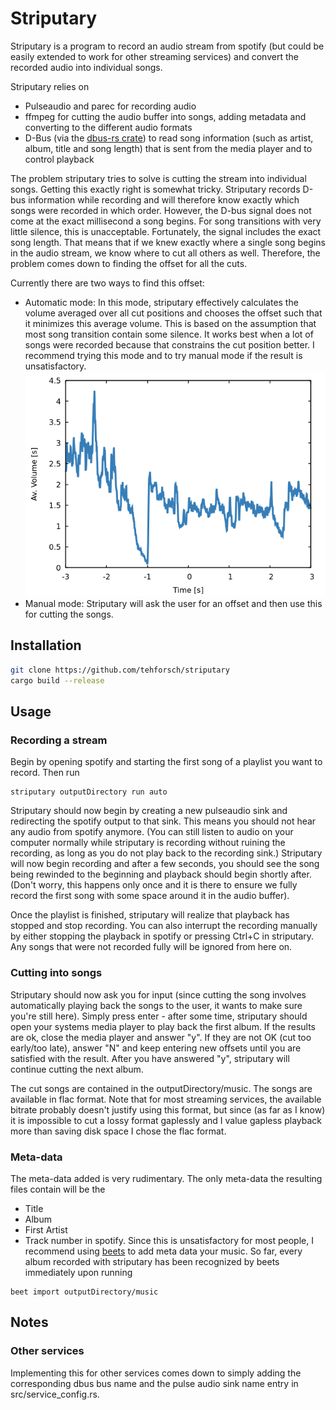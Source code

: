 # Striputary
Striputary is a program to record an audio stream from spotify (but could be easily extended to work for other streaming services) and convert the recorded audio into individual songs. 

Striputary relies on 
* Pulseaudio and parec for recording audio
* ffmpeg for cutting the audio buffer into songs, adding metadata and converting to the different audio formats
* D-Bus (via the [dbus-rs crate](https://github.com/diwic/dbus-rs)) to read song information (such as artist, album, title and song length) that is sent from the media player and to control playback

The problem striputary tries to solve is cutting the stream into individual songs. Getting this exactly right is somewhat tricky. Striputary records D-bus information while recording and will therefore know exactly which songs were recorded in which order. However, the D-bus signal does not come at the exact millisecond a song begins. For song transitions with very little silence, this is unacceptable. Fortunately, the signal includes the exact song length. That means that if we knew exactly where a single song begins in the audio stream, we know where to cut all others as well. Therefore, the problem comes down to finding the offset for all the cuts.

Currently there are two ways to find this offset:

* Automatic mode: In this mode, striputary effectively calculates the volume averaged over all cut positions and chooses the offset such that it minimizes this average volume. This is based on the assumption that most song transition contain some silence. It works best when a lot of songs were recorded because that constrains the cut position better. I recommend trying this mode and to try manual mode if the result is unsatisfactory.
![Average volume at cuts over cut offset](https://github.com/tehforsch/striputary/blob/master/pics/volumePlot.png?raw=true)
* Manual mode: Striputary will ask the user for an offset and then use this for cutting the songs.

## Installation
```bash
git clone https://github.com/tehforsch/striputary
cargo build --release
```

## Usage
### Recording a stream
Begin by opening spotify and starting the first song of a playlist you want to record.
Then run
```
striputary outputDirectory run auto
```

Striputary should now begin by creating a new pulseaudio sink and redirecting the spotify output to that sink. This means you should not hear any audio from spotify anymore. (You can still listen to audio on your computer normally while striputary is recording without ruining the recording, as long as you do not play back to the recording sink.)
Striputary will now begin recording and after a few seconds, you should see the song being rewinded to the beginning and playback should begin shortly after. (Don't worry, this happens only once and it is there to ensure we fully record the first song with some space around it in the audio buffer).

Once the playlist is finished, striputary will realize that playback has stopped and stop recording. You can also interrupt the recording manually by either stopping the playback in spotify or pressing Ctrl+C in striputary. Any songs that were not recorded fully will be ignored from here on.

### Cutting into songs
Striputary should now ask you for input (since cutting the song involves automatically playing back the songs to the user, it wants to make sure you're still here). Simply press enter - after some time, striputary should open your systems media player to play back the first album. If the results are ok, close the media player and answer "y". If they are not OK (cut too early/too late), answer "N" and keep entering new offsets until you are satisfied with the result.
After you have answered "y", striputary will continue cutting the next album.

The cut songs are contained in the outputDirectory/music. The songs are available in flac format. Note that for most streaming services, the available bitrate probably doesn't justify using this format, but since (as far as I know) it is impossible to cut a lossy format gaplessly and I value gapless playback more than saving disk space I chose the flac format. 

### Meta-data
The meta-data added is very rudimentary. The only meta-data the resulting files contain will be the 
* Title
* Album
* First Artist
* Track number
in spotify.
Since this is unsatisfactory for most people, I recommend using [beets](http://beets.io/) to add meta data your music. So far, every album recorded with striputary has been recognized by beets immediately upon running
```
beet import outputDirectory/music
```

## Notes
### Other services
Implementing this for other services comes down to simply adding the corresponding dbus bus name and the pulse audio sink name entry in src/service_config.rs.
